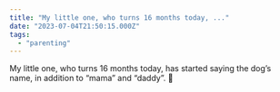 ```yaml
---
title: "My little one, who turns 16 months today, ..."
date: "2023-07-04T21:50:15.000Z"
tags: 
  - "parenting"
---
```


My little one, who turns 16 months today, has started saying the dog’s name, in addition to “mama” and “daddy”. 🐶
